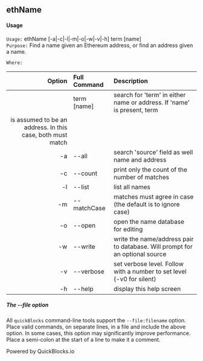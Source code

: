 ## ethName


#### Usage

`Usage:`    ethName [-a|-c|-l|-m|-o|-w|-v|-h] term [name]  
`Purpose:`  Find a name given an Ethereum address, or find an address given a name.
             
`Where:`  

| Option | Full Command | Description |
| -------: | :------- | :------- |
|  | term [name] | search for 'term' in either name or address. If 'name' is present, term 
			     is assumed to be an address. In this case, both must match |
| -a | --all | search 'source' field as well name and address |
| -c | --count | print only the count of the number of matches |
| -l | --list | list all names |
| -m | --matchCase | matches must agree in case (the default is to ignore case) |
| -o | --open | open the name database for editing |
| -w | --write | write the name/address pair to database. Will prompt for an optional source |
| -v | --verbose | set verbose level. Follow with a number to set level (-v0 for silent) |
| -h | --help | display this help screen |

##### The --file option

All `quickBlocks` command-line tools support the `--file:filename` option. Place valid commands, on separate lines, in a file and include the above option. In some cases, this option may significantly improve performance. Place a semi-colon at the start of a line to make it a comment.

Powered by QuickBlocks.io
